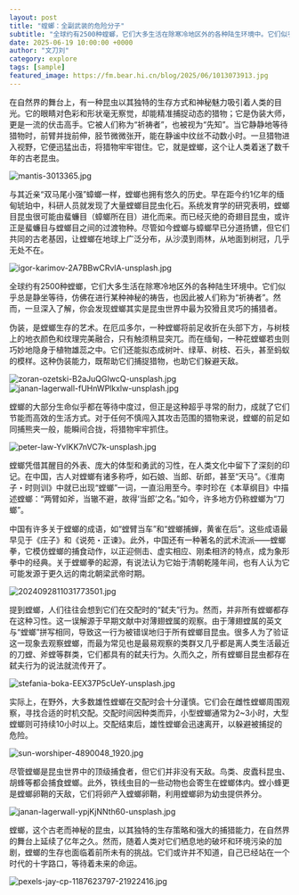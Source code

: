 ```yaml
---
layout: post
title: "螳螂：全副武装的危险分子"
subtitle: "全球约有2500种螳螂，它们大多生活在除寒冷地区外的各种陆生环境中。它们似乎总是静坐等待，仿佛在进行某种神秘的祷告，也因此被人们称为“祈祷者”。"
date: 2025-06-19 10:00:00 +0000
author: "文刀刘"
category: explore
tags: [sample]
featured_image: https://fm.bear.hi.cn/blog/2025/06/1013073913.jpg
---
```


在自然界的舞台上，有一种昆虫以其独特的生存方式和神秘魅力吸引着人类的目光。它的眼睛对色彩和形状毫无察觉，却能精准捕捉动态的猎物；它是伪装大师，更是一流的伏击高手。它被人们称为“祈祷者”，也被视为“先知”。当它静静地等待猎物时，前臂并拢前伸，胫节微微张开，能在静谧中纹丝不动数小时。一旦猎物进入视野，它便迅猛出击，将猎物牢牢钳住。它，就是螳螂，这个让人类着迷了数千年的古老昆虫。

![mantis-3013365.jpg][1]

与其近亲“双马尾小强”蟑螂一样，螳螂也拥有悠久的历史。早在距今约1亿年的缅甸琥珀中，科研人员就发现了大量螳螂目昆虫化石。系统发育学的研究表明，螳螂目昆虫很可能由蜚蠊目（蟑螂所在目）进化而来。而已经灭绝的奇翅目昆虫，或许正是蜚蠊目与螳螂目之间的过渡物种。尽管如今螳螂与蟑螂早已分道扬镳，但它们共同的古老基因，让螳螂在地球上广泛分布，从沙漠到雨林，从地面到树冠，几乎无处不在。

![igor-karimov-2A7BBwCRvlA-unsplash.jpg][2]

全球约有2500种螳螂，它们大多生活在除寒冷地区外的各种陆生环境中。它们似乎总是静坐等待，仿佛在进行某种神秘的祷告，也因此被人们称为“祈祷者”。然而，一旦深入了解，你会发现螳螂其实是昆虫世界中最为狡猾且灵巧的捕猎者。

伪装，是螳螂生存的艺术。在厄瓜多尔，一种螳螂将前足收折在头部下方，与树枝上的地衣颜色和纹理完美融合，只有触须稍显突兀。而在缅甸，一种花螳螂若虫则巧妙地隐身于植物雄蕊之中。它们还能拟态成树叶、绿草、树枝、石头，甚至蚂蚁的模样。这种伪装能力，既帮助它们捕捉猎物，也助它们躲避天敌。

![zoran-ozetski-B2aJuQGIwcQ-unsplash.jpg][3]
![janan-lagerwall-fUHnWPlkxlw-unsplash.jpg][4]

螳螂的大部分生命似乎都在等待中度过，但正是这种超乎寻常的耐力，成就了它们节能而高效的生活方式。对于任何不慎闯入其攻击范围的猎物来说，螳螂的前足如同捕熊夹一般，能瞬间合拢，将猎物牢牢抓住。

![peter-law-YvIKK7nVC7k-unsplash.jpg][5]

螳螂凭借其醒目的外表、庞大的体型和勇武的习性，在人类文化中留下了深刻的印记。在中国，古人对螳螂有诸多称呼，如石娘、当郎、斫郎，甚至“天马”。《淮南子・时则训》中就已出现“螳螂”一词，一直沿用至今。李时珍在《本草纲目》中描述螳螂：“两臂如斧，当辙不避，故得‘当郎’之名。”如今，许多地方仍称螳螂为“刀螂”。

中国有许多关于螳螂的成语，如“螳臂当车”和“螳螂捕蝉，黄雀在后”。这些成语最早见于《庄子》和《说苑・正谏》。此外，中国还有一种著名的武术流派——螳螂拳，它模仿螳螂的捕食动作，以正迎侧击、虚实相应、刚柔相济的特点，成为象形拳中的经典。关于螳螂拳的起源，有说法认为它始于清朝乾隆年间，也有人认为它可能发源于更久远的南北朝梁武帝时期。

![2024092811031773501.jpg][6]

提到螳螂，人们往往会想到它们在交配时的“弑夫”行为。然而，并非所有螳螂都存在这种习性。这一误解源于早期文献中对薄翅螳属的观察。由于薄翅螳属的英文与“螳螂”拼写相同，导致这一行为被错误地归于所有螳螂目昆虫。很多人为了验证这一现象去观察螳螂，而最为常见也是最易观察的类群又几乎都是离人类生活最近的刀螳、斧螳等群类，它们都具有的弑夫行为。久而久之，所有螳螂目昆虫都存在弑夫行为的说法就流传开了。

![stefania-boka-EEX37P5cUeY-unsplash.jpg][7]

实际上，在野外，大多数雄性螳螂在交配时会十分谨慎。它们会在雌性螳螂周围观察，寻找合适的时机交配。交配时间因种类而异，小型螳螂通常为2~3小时，大型螳螂则可持续10小时以上。交配结束后，雄性螳螂会迅速离开，以躲避被捕捉的危险。

![sun-worshiper-4890048_1920.jpg][8]

尽管螳螂是昆虫世界中的顶级捕食者，但它们并非没有天敌。鸟类、皮蠹科昆虫、胡蜂等都会捕食螳螂。此外，铁线虫目的一些动物也会寄生在螳螂体内。螳小蜂更是螳螂卵鞘的天敌，它们将卵产入螳螂卵鞘，利用螳螂卵为幼虫提供养分。

![janan-lagerwall-ypjKjNNth60-unsplash.jpg][9]

螳螂，这个古老而神秘的昆虫，以其独特的生存策略和强大的捕猎能力，在自然界的舞台上延续了亿年之久。然而，随着人类对它们栖息地的破坏和环境污染的加剧，螳螂的生存也面临着前所未有的挑战。它们或许并不知道，自己已经站在一个时代的十字路口，等待着未来的命运。

![pexels-jay-cp-1187623797-21922416.jpg][10]


  [1]: https://fm.bear.hi.cn/blog/2025/06/4099300519.jpg
  [2]: https://fm.bear.hi.cn/blog/2025/06/2577298352.jpg
  [3]: https://fm.bear.hi.cn/blog/2025/06/1013073913.jpg
  [4]: https://fm.bear.hi.cn/blog/2025/06/2289244426.jpg
  [5]: https://fm.bear.hi.cn/blog/2025/06/2306003387.jpg
  [6]: https://fm.bear.hi.cn/blog/2025/06/1073116496.jpg
  [7]: https://fm.bear.hi.cn/blog/2025/06/2001318001.jpg
  [8]: https://fm.bear.hi.cn/blog/2025/06/3200706058.jpg
  [9]: https://fm.bear.hi.cn/blog/2025/06/3871354674.jpg
  [10]: https://fm.bear.hi.cn/blog/2025/06/1123831411.jpg